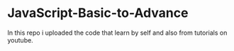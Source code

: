 # JavaScript-Basic-to-Advance
In this repo i uploaded the code that  learn by self and  also  from  tutorials on youtube. 
